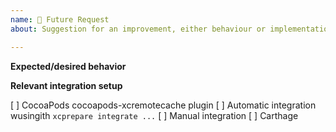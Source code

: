 ```yaml
---
name: 🙏 Future Request
about: Suggestion for an improvement, either behaviour or implementation

---
```


<!--
PLEASE HELP US PROCESS GITHUB ISSUES FASTER BY PROVIDING THE FOLLOWING INFORMATION.
-->


**Expected/desired behavior**
<!-- Describe what the desired behavior would be. -->

**Relevant integration setup**

[ ] CocoaPods cocoapods-xcremotecache plugin
[ ] Automatic integration wusingith `xcprepare integrate ...`
[ ] Manual integration
[ ] Carthage
